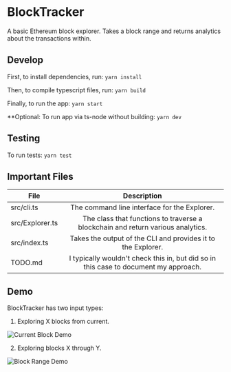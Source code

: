 # BlockTracker

A basic Ethereum block explorer. Takes a block range and
returns analytics about the transactions within.

## Develop

First, to install dependencies, run:
`yarn install`

Then, to compile typescript files, run:
`yarn build`

Finally, to run the app:
`yarn start`

\*\*Optional: To run app via ts-node without building:
`yarn dev`

## Testing

To run tests:
`yarn test`

## Important Files

| File            |                                     Description                                      |
| --------------- | :----------------------------------------------------------------------------------: |
| src/cli.ts      |                     The command line interface for the Explorer.                     |
| src/Explorer.ts |   The class that functions to traverse a blockchain and return various analytics.    |
| src/index.ts    |             Takes the output of the CLI and provides it to the Explorer.             |
| TODO.md         | I typically wouldn't check this in, but did so in this case to document my approach. |

## Demo

BlockTracker has two input types:

1. Exploring X blocks from current.

![Current Block Demo](http://www.giphy.com/gifs/OO1vDmvSmSlaNwSnof)

2. Exploring blocks X through Y.

![Block Range Demo](http://www.giphy.com/gifs/szulUCjRZOUVZPOjai)

